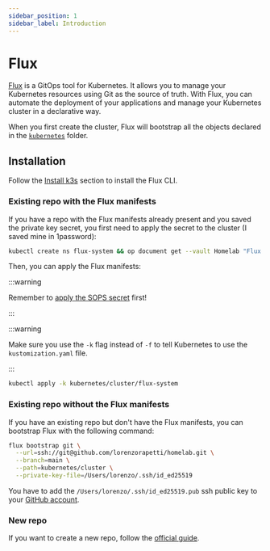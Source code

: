 ```yaml
---
sidebar_position: 1
sidebar_label: Introduction
---
```


# Flux

[Flux](https://fluxcd.io/) is a GitOps tool for Kubernetes. It allows you to manage your Kubernetes resources using Git as the source of truth. With Flux, you can automate the deployment of your applications and manage your Kubernetes cluster in a declarative way.

When you first create the cluster, Flux will bootstrap all the objects declared in the [`kubernetes`](https://github.com/lorenzorapetti/homelab/tree/main/kubernetes) folder.

## Installation

Follow the [Install k3s](/kubernetes/getting-started/install-k3s#kubectl-and-utilities) section to install the Flux CLI.

### Existing repo with the Flux manifests

If you have a repo with the Flux manifests already present and you saved the private key secret, you first need to apply the secret to the cluster (I saved mine in 1password):

```bash
kubectl create ns flux-system && op document get --vault Homelab "Flux Key" | kubectl apply -f -
```

Then, you can apply the Flux manifests:

:::warning

Remember to [apply the SOPS secret](/kubernetes/sops) first!

:::

:::warning

Make sure you use the `-k` flag instead of `-f` to tell Kubernetes to use the `kustomization.yaml` file.

:::

```bash
kubectl apply -k kubernetes/cluster/flux-system
```

### Existing repo without the Flux manifests

If you have an existing repo but don't have the Flux manifests, you can bootstrap Flux with the following command:

```bash
flux bootstrap git \
  --url=ssh://git@github.com/lorenzorapetti/homelab.git \
  --branch=main \
  --path=kubernetes/cluster \
  --private-key-file=/Users/lorenzo/.ssh/id_ed25519
```

You have to add the `/Users/lorenzo/.ssh/id_ed25519.pub` ssh public key to your [GitHub account](https://github.com/settings/ssh/new).

### New repo

If you want to create a new repo, follow the [official guide](https://fluxcd.io/flux/installation/bootstrap/github/).
